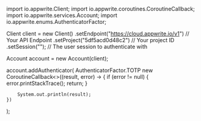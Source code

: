import io.appwrite.Client;
import io.appwrite.coroutines.CoroutineCallback;
import io.appwrite.services.Account;
import io.appwrite.enums.AuthenticatorFactor;

Client client = new Client()
    .setEndpoint("https://cloud.appwrite.io/v1") // Your API Endpoint
    .setProject("5df5acd0d48c2") // Your project ID
    .setSession(""); // The user session to authenticate with

Account account = new Account(client);

account.addAuthenticator(
    AuthenticatorFactor.TOTP
    new CoroutineCallback<>((result, error) -> {
        if (error != null) {
            error.printStackTrace();
            return;
        }

        System.out.println(result);
    })
);
